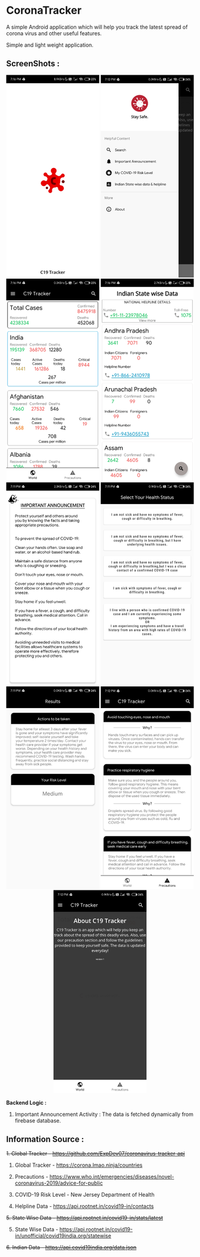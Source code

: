# CoronaTracker



A simple Android application which will help you track the latest spread of corona virus and other useful features.

Simple and light weight application.

ScreenShots :
-------------
<div align="center">
    <img src="Screenshots/1.jpg" width="250px"</img> 
    <img src="Screenshots/2.jpg" width="250px"</img>
 <img src="Screenshots/3.jpg" width="250px"</img>
 <img src="Screenshots/4.jpg" width="250px"</img>
 <img src="Screenshots/5.jpg" width="250px"</img>
  <img src="Screenshots/6.jpg" width="250px"</img>
  <img src="Screenshots/7.jpg" width="250px"</img>
  <img src="Screenshots/8.jpg" width="250px"</img>
  <img src="Screenshots/9.jpg" width="250px"</img>
 
</div>

<b>Backend Logic :</b> 

1. Important Announcement Activity : The data is fetched dynamically from firebase database. 

<b>Information Source :</b> 
----------------------------
<del>1. Global Tracker - https://github.com/ExpDev07/coronavirus-tracker-api<del>
 
1. Global Tracker - https://corona.lmao.ninja/countries

2. Precautions - https://www.who.int/emergencies/diseases/novel-coronavirus-2019/advice-for-public

3. COVID-19 Risk Level - New Jersey Department of Health 

4. Helpline Data - https://api.rootnet.in/covid19-in/contacts

<del>5. State Wise Data - https://api.rootnet.in/covid19-in/stats/latest<del>

5. State Wise Data - https://api.rootnet.in/covid19-in/unofficial/covid19india.org/statewise

<del>6. Indian Data - https://api.covid19india.org/data.json<del>

